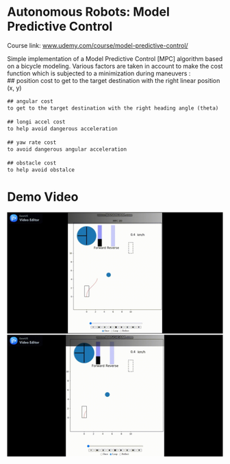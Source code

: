 
# Autonomous Robots: Model Predictive Control
Course link: www.udemy.com/course/model-predictive-control/  

Simple implementation of a Model Predictive Control [MPC] algorithm based on a bicycle modeling.
Various factors are taken in account to make the cost function which is subjected to a minimization during maneuvers :  
	## position cost
	to get to the target destination with the right linear position (x, y)  
	
	## angular cost
	to get to the target destination with the right heading angle (theta)  

	## longi accel cost
	to help avoid dangerous acceleration  

	## yaw rate cost
	to avoid dangerous angular acceleration  

	## obstacle cost
	to help avoid obstalce  

# Demo Video
<img src="images/5cddec9e07dc11ec811aa497b1b39748.gif">
<img src="images/0beccf2407df11ec823ba497b1b39748.gif">